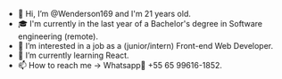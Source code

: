 - 👋 Hi, I’m @Wenderson169 and I'm 21 years old.
- 🎓 I'm currently in the last year of a Bachelor's degree in Software engineering (remote).
- 👀 I’m interested in a job as a (junior/intern) Front-end Web Developer.
- 🌱 I’m currently learning React.
- 📫 How to reach me -> Whatsapp📱 +55 65 99616-1852.

<!---
Wenderson169/Wenderson169 is a ✨ special ✨ repository because its `README.md` (this file) appears on your GitHub profile.
You can click the Preview link to take a look at your changes.
--->
